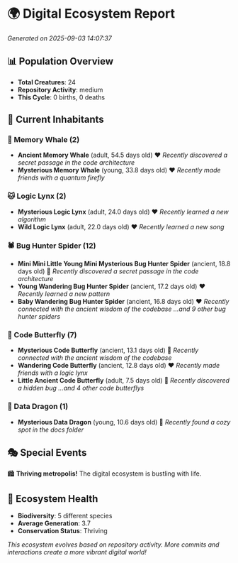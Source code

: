# 🌍 Digital Ecosystem Report
*Generated on 2025-09-03 14:07:37*

## 📊 Population Overview
- **Total Creatures**: 24
- **Repository Activity**: medium
- **This Cycle**: 0 births, 0 deaths

## 👥 Current Inhabitants

### 🐋 Memory Whale (2)
- **Ancient Memory Whale** (adult, 54.5 days old) ❤️
  *Recently discovered a secret passage in the code architecture*
- **Mysterious Memory Whale** (young, 33.8 days old) ❤️
  *Recently made friends with a quantum firefly*

### 🐱 Logic Lynx (2)
- **Mysterious Logic Lynx** (adult, 24.0 days old) ❤️
  *Recently learned a new algorithm*
- **Wild Logic Lynx** (adult, 22.0 days old) ❤️
  *Recently learned a new song*

### 🕷️ Bug Hunter Spider (12)
- **Mini Mini Little Young Mini Mysterious Bug Hunter Spider** (ancient, 18.8 days old) 💛
  *Recently discovered a secret passage in the code architecture*
- **Young Wandering Bug Hunter Spider** (ancient, 17.2 days old) ❤️
  *Recently learned a new pattern*
- **Baby Wandering Bug Hunter Spider** (ancient, 16.8 days old) ❤️
  *Recently connected with the ancient wisdom of the codebase*
  *...and 9 other bug hunter spiders*

### 🦋 Code Butterfly (7)
- **Mysterious Code Butterfly** (ancient, 13.1 days old) 💛
  *Recently connected with the ancient wisdom of the codebase*
- **Wandering Code Butterfly** (ancient, 12.8 days old) ❤️
  *Recently made friends with a logic lynx*
- **Little Ancient Code Butterfly** (adult, 7.5 days old) 💛
  *Recently discovered a hidden bug*
  *...and 4 other code butterflys*

### 🐉 Data Dragon (1)
- **Mysterious Data Dragon** (young, 10.6 days old) 💛
  *Recently found a cozy spot in the docs folder*

## 🎭 Special Events

🏙️ **Thriving metropolis!** The digital ecosystem is bustling with life.

## 🔬 Ecosystem Health
- **Biodiversity**: 5 different species
- **Average Generation**: 3.7
- **Conservation Status**: Thriving

*This ecosystem evolves based on repository activity. More commits and interactions create a more vibrant digital world!*